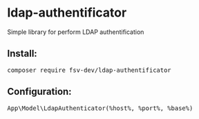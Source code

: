 # ldap-authentificator
Simple library for perform LDAP authentification

Install:
--------
<pre>
composer require fsv-dev/ldap-authentificator
</pre>

Configuration:
--------------
<pre>
App\Model\LdapAuthenticator(%host%, %port%, %base%)
</pre>